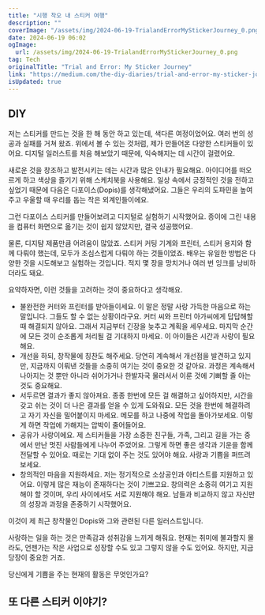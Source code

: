 ```yaml
---
title: "시행 착오 내 스티커 여행"
description: ""
coverImage: "/assets/img/2024-06-19-TrialandErrorMyStickerJourney_0.png"
date: 2024-06-19 06:02
ogImage: 
  url: /assets/img/2024-06-19-TrialandErrorMyStickerJourney_0.png
tag: Tech
originalTitle: "Trial and Error: My Sticker Journey"
link: "https://medium.com/the-diy-diaries/trial-and-error-my-sticker-journey-37d7aac92e56"
isUpdated: true
---
```






## DIY

저는 스티커를 만드는 것을 한 해 동안 하고 있는데, 색다른 여정이었어요. 여러 번의 성공과 실패를 거쳐 왔죠. 위에서 볼 수 있는 것처럼, 제가 만들어온 다양한 스티커들이 있어요. 디지털 일러스트를 처음 해보았기 때문에, 익숙해지는 데 시간이 걸렸어요.

새로운 것을 창조하고 발전시키는 데는 시간과 많은 인내가 필요해요. 아이디어를 떠오르게 하고 색상을 즐기기 위해 스케치북을 사용해요. 일상 속에서 긍정적인 것을 전하고 싶었기 때문에 다음은 다포이스(Dopis)를 생각해냈어요. 그들은 우리의 도파민을 높여주고 우울할 때 우리를 돕는 작은 외계인들이에요.

그런 다포이스 스티커를 만들어보려고 디지털로 실험하기 시작했어요. 종이에 그린 내용을 컴퓨터 화면으로 옮기는 것이 쉽지 않았지만, 결국 성공했어요.

<div class="content-ad"></div>

물론, 디지턈 제품만큼 어려움이 많았죠. 스티커 커팅 기계와 프린터, 스티커 용지와 함께 다뤄야 했는데, 모두가 조심스럽게 다뤄야 하는 것들이었죠. 배우는 유일한 방법은 다양한 것을 시도해보고 실험하는 것입니다. 적지 몇 장을 망치거나 여러 번 잉크를 낭비하더라도 돼요.

요약하자면, 이런 것들을 고려하는 것이 중요하다고 생각해요.

- 불완전한 커터와 프린터를 받아들이세요. 이 말은 정말 사랑 가득한 마음으로 하는 말입니다. 그들도 할 수 없는 상황이라구요. 커터 씨와 프린터 아가씨에게 답답해할 때 해결되지 않아요. 그래서 지금부터 긴장을 늦추고 계획을 세우세요. 마지막 순간에 모든 것이 순조롭게 처리될 걸 기대하지 마세요. 이 아이들은 시간과 사랑이 필요해요.
- 개선을 하되, 창작물에 칭찬도 해주세요. 당연히 계속해서 개선점을 발견하고 있지만, 지금까지 이뤄낸 것들을 소중히 여기는 것이 중요한 것 같아요. 과정은 계속해서 나아지는 것 뿐만 아니라 쉬어가거나 한발자국 물러서서 이룬 것에 기뻐할 줄 아는 것도 중요해요.
- 서두르면 결과가 좋지 않아져요. 종종 한번에 모든 걸 해결하고 싶어하지만, 시간을 갖고 쉬는 것이 더 나은 결과를 얻을 수 있게 도와줘요. 모든 것을 한번에 해결하려고 자기 자신을 밀어붙이지 마세요. 메모를 하고 나중에 작업을 돌아가보세요. 이렇게 하면 작업에 가해지는 압박이 줄어들어요.
- 공유가 사랑이에요. 제 스티커들을 가장 소중한 친구들, 가족, 그리고 길을 가는 중에서 만난 멋진 사람들에게 나누어 주었어요. 그렇게 하면 좋은 생각과 기운을 함께 전달할 수 있어요. 때로는 기대 없이 주는 것도 있어야 해요. 사랑과 기쁨을 퍼뜨려 보세요.
- 창의적인 마음을 지원하세요. 저는 정기적으로 소상공인과 아티스트를 지원하고 있어요. 이렇게 많은 재능이 존재하다는 것이 기쁘고요. 창의력은 소중히 여기고 지원해야 할 것이며, 우리 사이에서도 서로 지원해야 해요. 남들과 비교하지 않고 자신만의 성장과 과정을 존중하기 시작했어요.

이것이 제 최근 창작물인 Dopis와 그와 관련된 다른 일러스트입니다.

<div class="content-ad"></div>

사랑하는 일을 하는 것은 만족감과 성취감을 느끼게 해줘요. 현재는 취미에 불과할지 몰라도, 언젠가는 작은 사업으로 성장할 수도 있고 그렇지 않을 수도 있어요. 하지만, 지금 당장이 중요한 거죠.

당신에게 기쁨을 주는 현재의 활동은 무엇인가요?

## 또 다른 스티커 이야기?